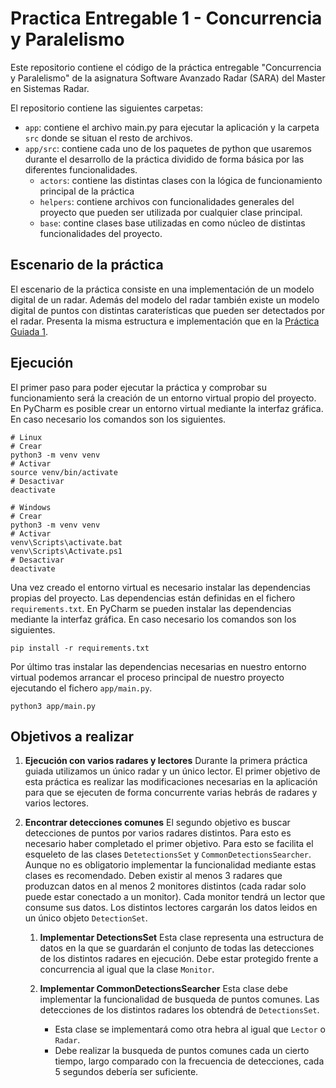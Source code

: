 # Practica Entregable 1 - Concurrencia y Paralelismo

Este repositorio contiene el código de la práctica entregable "Concurrencia y
Paralelismo" de la asignatura Software Avanzado Radar (SARA) del Master en
Sistemas Radar.

El repositorio contiene las siguientes carpetas:
- `app`: contiene el archivo main.py para ejecutar la aplicación y la carpeta
  `src` donde se situan el resto de archivos.
- `app/src`: contiene cada uno de los paquetes de python que usaremos durante
  el desarrollo de la práctica dividido de forma básica por las diferentes
  funcionalidades.
    - `actors`: contiene las distintas clases con la lógica de funcionamiento
      principal de la práctica
    - `helpers`: contiene archivos con funcionalidades generales del proyecto
      que pueden ser utilizada por cualquier clase principal.
    - `base`: contine clases base utilizadas en como núcleo de distintas
      funcionalidades del proyecto.

## Escenario de la práctica
El escenario de la práctica consiste en una implementación de un modelo
digital de un radar. Además del modelo del radar también existe un modelo
digital de puntos con distintas caraterísticas que pueden ser detectados por
el radar. Presenta la misma estructura e implementación que en la 
[Práctica Guiada 1](https://github.com/SARA-MSRA-UPM/PG1_concurrencia).

## Ejecución
El primer paso para poder ejecutar la práctica y comprobar su funcionamiento
será la creación de un entorno virtual propio del proyecto. En PyCharm es
posible crear un entorno virtual mediante la interfaz gráfica. En caso
necesario los comandos son los siguientes.
```
# Linux
# Crear
python3 -m venv venv
# Activar
source venv/bin/activate
# Desactivar
deactivate

# Windows
# Crear
python3 -m venv venv
# Activar
venv\Scripts\activate.bat
venv\Scripts\Activate.ps1
# Desactivar
deactivate
```

Una vez creado el entorno virtual es necesario instalar las dependencias
propias del proyecto. Las dependencias están definidas en el fichero
`requirements.txt`. En PyCharm se pueden instalar las dependencias mediante la
interfaz gráfica. En caso necesario los comandos son los siguientes.
```
pip install -r requirements.txt
```

Por último tras instalar las dependencias necesarias en nuestro entorno
virtual podemos arrancar el proceso principal de nuestro proyecto ejecutando
el fichero `app/main.py`.
```
python3 app/main.py
```

## Objetivos a realizar
1. **Ejecución con varios radares y lectores** Durante la primera práctica 
guiada utilizamos un único radar y un único lector. El primer objetivo de esta 
práctica es realizar las modificaciones necesarias en la aplicación para que 
se ejecuten de forma concurrente varias hebrás de radares y varios lectores.

2. **Encontrar detecciones comunes** El segundo objetivo es buscar detecciones 
de puntos por varios radares distintos. Para esto es necesario haber 
completado el primer objetivo. Para esto se facilita el esqueleto de las 
clases `DetetectionsSet` y `CommonDetectionsSearcher`. Aunque no es 
obligatorio implementar la funcionalidad mediante estas clases es recomendado. 
Deben existir al menos 3 radares que produzcan datos en al menos 2 monitores 
distintos (cada radar solo puede estar conectado a un monitor). Cada monitor 
tendrá un lector que consume sus datos. Los distintos lectores cargarán los 
datos leidos en un único objeto `DetectionSet`.

   1. **Implementar DetectionsSet** Esta clase representa una estructura de 
   datos en la que se guardarán el conjunto de todas las detecciones de los 
   distintos radares en ejecución. Debe estar protegido frente a concurrencia 
   al igual que la clase `Monitor`.

   2. **Implementar CommonDetectionsSearcher** Esta clase debe implementar la 
   funcionalidad de  busqueda de puntos comunes. Las detecciones de los 
   distintos radares los obtendrá de `DetectionsSet`. 
      - Esta clase se implementará como otra hebra al igual que `Lector` o 
      `Radar`.
      - Debe realizar la busqueda de puntos comunes cada un cierto tiempo, 
      largo comparado con la frecuencia de detecciones, cada 5 segundos 
      debería ser suficiente.
